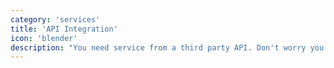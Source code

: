 ```yaml
---
category: 'services'
title: 'API Integration'
icon: 'blender'
description: "You need service from a third party API. Don't worry you can have it in your website without worrying much."
---
```

